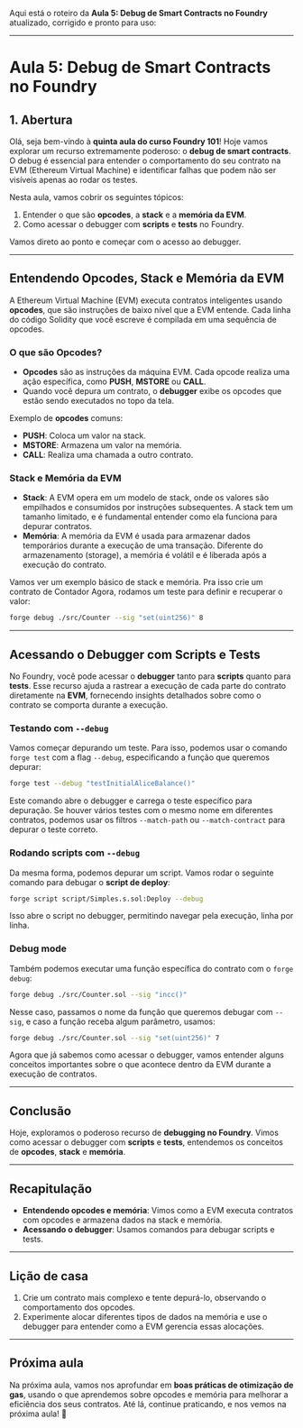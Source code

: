 Aqui está o roteiro da **Aula 5: Debug de Smart Contracts no Foundry** atualizado, corrigido e pronto para uso:

---

# Aula 5: Debug de Smart Contracts no Foundry

## 1. Abertura

Olá, seja bem-vindo à **quinta aula do curso Foundry 101**! Hoje vamos explorar um recurso extremamente poderoso: o **debug de smart contracts**. O debug é essencial para entender o comportamento do seu contrato na EVM (Ethereum Virtual Machine) e identificar falhas que podem não ser visíveis apenas ao rodar os testes.

Nesta aula, vamos cobrir os seguintes tópicos:

1. Entender o que são **opcodes**, a **stack** e a **memória da EVM**.
2. Como acessar o debugger com **scripts** e **tests** no Foundry.

Vamos direto ao ponto e começar com o acesso ao debugger.

---

## Entendendo Opcodes, Stack e Memória da EVM

A Ethereum Virtual Machine (EVM) executa contratos inteligentes usando **opcodes**, que são instruções de baixo nível que a EVM entende. Cada linha do código Solidity que você escreve é compilada em uma sequência de opcodes.

### O que são Opcodes?

- **Opcodes** são as instruções da máquina EVM. Cada opcode realiza uma ação específica, como **PUSH**, **MSTORE** ou **CALL**.
- Quando você depura um contrato, o **debugger** exibe os opcodes que estão sendo executados no topo da tela.

Exemplo de **opcodes** comuns:

- **PUSH**: Coloca um valor na stack.
- **MSTORE**: Armazena um valor na memória.
- **CALL**: Realiza uma chamada a outro contrato.

### Stack e Memória da EVM

- **Stack**: A EVM opera em um modelo de stack, onde os valores são empilhados e consumidos por instruções subsequentes. A stack tem um tamanho limitado, e é fundamental entender como ela funciona para depurar contratos.
- **Memória**: A memória da EVM é usada para armazenar dados temporários durante a execução de uma transação. Diferente do armazenamento (storage), a memória é volátil e é liberada após a execução do contrato.

Vamos ver um exemplo básico de stack e memória. Pra isso crie um contrato de Contador
Agora, rodamos um teste para definir e recuperar o valor:

```bash
forge debug ./src/Counter --sig "set(uint256)" 8
```

---

## Acessando o Debugger com Scripts e Tests

No Foundry, você pode acessar o **debugger** tanto para **scripts** quanto para **tests**. Esse recurso ajuda a rastrear a execução de cada parte do contrato diretamente na **EVM**, fornecendo insights detalhados sobre como o contrato se comporta durante a execução.

### Testando com `--debug`

Vamos começar depurando um teste. Para isso, podemos usar o comando `forge test` com a flag `--debug`, especificando a função que queremos depurar:

```bash
forge test --debug "testInitialAliceBalance()"
```

Este comando abre o debugger e carrega o teste específico para depuração. Se houver vários testes com o mesmo nome em diferentes contratos, podemos usar os filtros `--match-path` ou `--match-contract` para depurar o teste correto.

### Rodando scripts com `--debug`

Da mesma forma, podemos depurar um script. Vamos rodar o seguinte comando para debugar o **script de deploy**:

```bash
forge script script/Simples.s.sol:Deploy --debug
```

Isso abre o script no debugger, permitindo navegar pela execução, linha por linha.

### Debug mode

Também podemos executar uma função específica do contrato com o `forge debug`:

```bash
forge debug ./src/Counter.sol --sig "incc()"
```

Nesse caso, passamos o nome da função que queremos debugar com `--sig`, e caso a função receba algum parâmetro, usamos:

```bash
forge debug ./src/Counter.sol --sig "set(uint256)" 7
```

Agora que já sabemos como acessar o debugger, vamos entender alguns conceitos importantes sobre o que acontece dentro da EVM durante a execução de contratos.

---

## Conclusão

Hoje, exploramos o poderoso recurso de **debugging no Foundry**. Vimos como acessar o debugger com **scripts** e **tests**, entendemos os conceitos de **opcodes**, **stack** e **memória**.

---

## Recapitulação

- **Entendendo opcodes e memória**: Vimos como a EVM executa contratos com opcodes e armazena dados na stack e memória.
- **Acessando o debugger**: Usamos comandos para debugar scripts e tests.

---

## Lição de casa

1. Crie um contrato mais complexo e tente depurá-lo, observando o comportamento dos opcodes.
2. Experimente alocar diferentes tipos de dados na memória e use o debugger para entender como a EVM gerencia essas alocações.

---

## Próxima aula

Na próxima aula, vamos nos aprofundar em **boas práticas de otimização de gas**, usando o que aprendemos sobre opcodes e memória para melhorar a eficiência dos seus contratos. Até lá, continue praticando, e nos vemos na próxima aula! 👋
